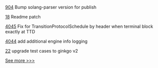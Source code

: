 
[904](https://github.com/hyperledger-labs/solang/pull/904) Bump solang-parser version for publish

[18](https://github.com/hyperledger/aries/pull/18) Readme patch

[4045](https://github.com/hyperledger/besu/pull/4045) Fix for TransitionProtocolSchedule by header when terminal block exactly at TTD

[4044](https://github.com/hyperledger/besu/pull/4044) add additional engine info logging 

[22](https://github.com/hyperledger-labs/fabric-operator/pull/22) upgrade test cases to ginkgo v2


[See more >>>](https://start-here.hyperledger.org/pull-requests)
